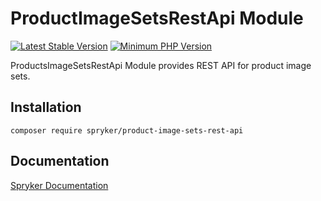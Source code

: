 # ProductImageSetsRestApi Module
[![Latest Stable Version](https://poser.pugx.org/spryker/product-image-sets-rest-api/v/stable.svg)](https://packagist.org/packages/spryker/product-image-sets-rest-api)
[![Minimum PHP Version](https://img.shields.io/badge/php-%3E%3D%208.2-8892BF.svg)](https://php.net/)

ProductsImageSetsRestApi Module provides REST API for product image sets.

## Installation

```
composer require spryker/product-image-sets-rest-api
```

## Documentation

[Spryker Documentation](https://docs.spryker.com)
